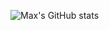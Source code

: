 ![Max's GitHub stats](https://github-readme-stats.vercel.app/api?username=MaxTianwen&show_icons=true)
